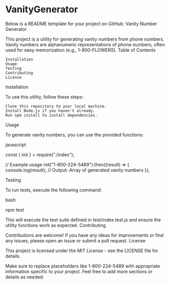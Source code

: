 # VanityGenerator

Below is a README template for your project on GitHub:
Vanity Number Generator

This project is a utility for generating vanity numbers from phone numbers. Vanity numbers are alphanumeric representations of phone numbers, often used for easy memorization (e.g., 1-800-FLOWERS).
Table of Contents

    Installation
    Usage
    Testing
    Contributing
    License

Installation

To use this utility, follow these steps:

    Clone this repository to your local machine.
    Install Node.js if you haven't already.
    Run npm install to install dependencies.

Usage

To generate vanity numbers, you can use the provided functions:

javascript

const { init } = require("./index");

// Example usage
init("1-800-224-5489").then((result) => {
console.log(result); // Output: Array of generated vanity numbers
});

Testing

To run tests, execute the following command:

bash

npm test

This will execute the test suite defined in test/index.test.js and ensure the utility functions work as expected.
Contributing

Contributions are welcome! If you have any ideas for improvements or find any issues, please open an issue or submit a pull request.
License

This project is licensed under the MIT License - see the LICENSE file for details.

Make sure to replace placeholders like 1-800-224-5489 with appropriate information specific to your project. Feel free to add more sections or details as needed.
